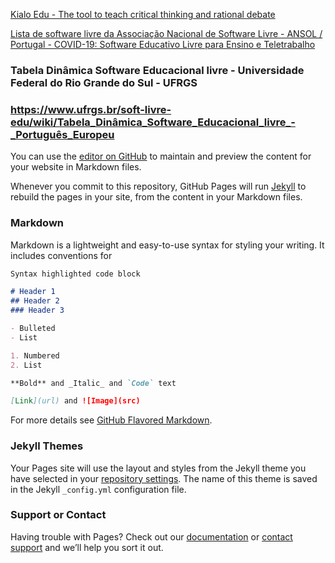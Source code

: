 
[Kialo Edu - The tool to teach critical thinking and rational debate](https://www.kialo-edu.com)

[Lista de software livre da Associação Nacional de Software Livre - ANSOL / Portugal - COVID-19: Software Educativo Livre para Ensino e Teletrabalho](https://covid-19.ansol.org)

### Tabela Dinâmica Software Educacional livre - Universidade Federal do Rio Grande do Sul - UFRGS
### https://www.ufrgs.br/soft-livre-edu/wiki/Tabela_Dinâmica_Software_Educacional_livre_-_Português_Europeu

You can use the [editor on GitHub](https://github.com/mrockembach/covid-software-educacionais.github.io/edit/gh-pages/index.md) to maintain and preview the content for your website in Markdown files.

Whenever you commit to this repository, GitHub Pages will run [Jekyll](https://jekyllrb.com/) to rebuild the pages in your site, from the content in your Markdown files.

### Markdown

Markdown is a lightweight and easy-to-use syntax for styling your writing. It includes conventions for

```markdown
Syntax highlighted code block

# Header 1
## Header 2
### Header 3

- Bulleted
- List

1. Numbered
2. List

**Bold** and _Italic_ and `Code` text

[Link](url) and ![Image](src)
```

For more details see [GitHub Flavored Markdown](https://guides.github.com/features/mastering-markdown/).

### Jekyll Themes

Your Pages site will use the layout and styles from the Jekyll theme you have selected in your [repository settings](https://github.com/mrockembach/covid-software-educacionais.github.io/settings). The name of this theme is saved in the Jekyll `_config.yml` configuration file.

### Support or Contact

Having trouble with Pages? Check out our [documentation](https://docs.github.com/categories/github-pages-basics/) or [contact support](https://github.com/contact) and we’ll help you sort it out.

